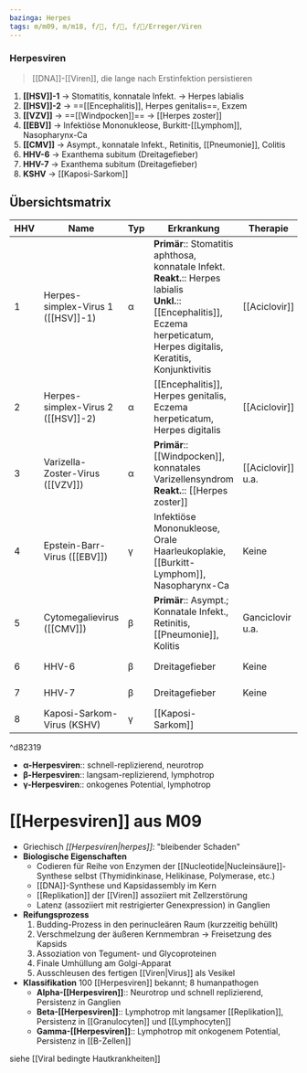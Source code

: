 ```yaml
---
bazinga: Herpes
tags: m/m09, m/m18, f/🦠, f/🧴, f/🦠/Erreger/Viren
---
```

### Herpesviren
> [[DNA]]-[[Viren]], die lange nach Erstinfektion persistieren
1. **[[HSV]]-1** → Stomatitis, konnatale Infekt. → Herpes labialis
2. **[[HSV]]-2** → ==[[Encephalitis]], Herpes genitalis==, Exzem
3. **[[VZV]]** → ==[[Windpocken]]== → [[Herpes zoster]]
4. **[[EBV]]** → Infektiöse Mononukleose, Burkitt-[[Lymphom]], Nasopharynx-Ca
5. **[[CMV]]** → Asympt., konnatale Infekt., Retinitis, [[Pneumonie]], Colitis
6. **HHV-6** → Exanthema subitum (Dreitagefieber)
7. **HHV-7** → Exanthema subitum (Dreitagefieber)
8. **KSHV** → [[Kaposi-Sarkom]]

## Übersichtsmatrix
HHV|Name|Typ|Erkrankung|Therapie|Besonderheit
-|-|-|-|-|-
1|Herpes-simplex-Virus 1 ([[HSV]]-1)|α|**Primär**:: Stomatitis aphthosa, konnatale Infekt.<br>**Reakt.**:: Herpes labialis<br>**Unkl.**:: [[Encephalitis]], Eczema herpeticatum, Herpes digitalis, Keratitis, Konjunktivitis|[[Aciclovir]]|Lebenslange Persistenz in Ganglien
2|Herpes-simplex-Virus 2 ([[HSV]]-2)|α|[[Encephalitis]], Herpes genitalis, Eczema herpeticatum, Herpes digitalis|[[Aciclovir]]|Lebenslange Persistenz in Ganglien
3|Varizella-Zoster-Virus ([[VZV]])|α|**Primär**:: [[Windpocken]], konnatales Varizellensyndrom<br>**Reakt.**:: [[Herpes zoster]]|[[Aciclovir]] u.a.|Lebenslange Persistenz in Ganglien
4|Epstein-Barr-Virus ([[EBV]])|γ|Infektiöse Mononukleose, Orale Haarleukoplakie, [[Burkitt-Lymphom]], Nasopharynx-Ca|Keine|Onkogen
5|Cytomegalievirus ([[CMV]])|β|**Primär**:: Asympt.; Konnatale Infekt., Retinitis, [[Pneumonie]], Kolitis|Ganciclovir u.a.|"Eulenaugen-Zellen"
6|HHV-6|β|Dreitagefieber|Keine|Durchseuchung >95%
7|HHV-7|β|Dreitagefieber|Keine|Durchseuchung >95%
8|Kaposi-Sarkom-Virus (KSHV)|γ|[[Kaposi-Sarkom]]

^d82319

- **α-Herpesviren**:: schnell-replizierend, neurotrop
- **β-Herpesviren**:: langsam-replizierend, lymphotrop
- **γ-Herpesviren**:: onkogenes Potential, lymphotrop

# [[Herpesviren]] aus M09

- Griechisch *[[Herpesviren|herpes]]*: "bleibender Schaden"
- **Biologische Eigenschaften**
    - Codieren für Reihe von Enzymen der [[Nucleotide|Nucleinsäure]]-Synthese selbst (Thymidinkinase, Helikinase, Polymerase, etc.)
    - [[DNA]]-Synthese und Kapsidassembly im Kern
    - [[Replikation]] der [[Viren]] assoziiert mit Zellzerstörung
    - Latenz (assoziiert mit restrigierter Genexpression) in Ganglien
- **Reifungsprozess**
    1. Budding-Prozess in den perinucleären Raum (kurzzeitig behüllt)
    2. Verschmelzung der äußeren Kernmembran → Freisetzung des Kapsids
    3. Assoziation von Tegument- und Glycoproteinen
    4. Finale Umhüllung am Golgi-Apparat
    5. Ausschleusen des fertigen [[Viren|Virus]] als Vesikel
- **Klassifikation** 
100 [[Herpesviren]] bekannt; 8 humanpathogen
    - **Alpha-[[Herpesviren]]**:: Neurotrop und schnell replizierend, Persistenz in Ganglien
    - **Beta-[[Herpesviren]]**:: Lymphotrop mit langsamer [[Replikation]], Persistenz in [[Granulocyten]] und [[Lymphocyten]]
    - **Gamma-[[Herpesviren]]**:: Lymphotrop mit onkogenem Potential, Persistenz in [[B-Zellen]]
	
	
siehe [[Viral bedingte Hautkrankheiten]]